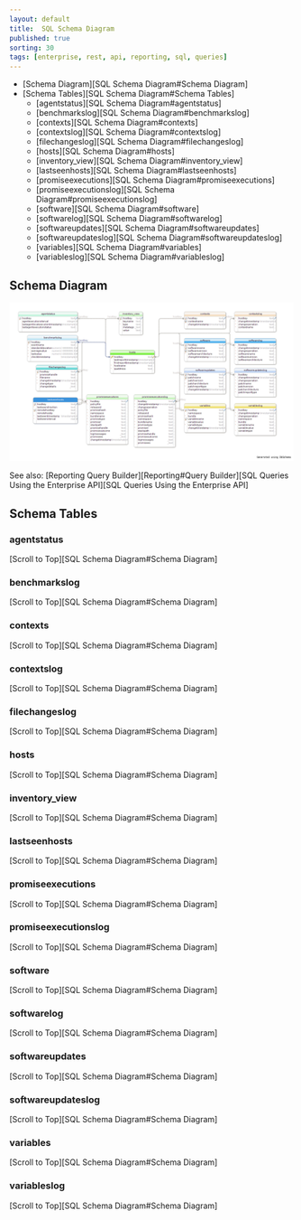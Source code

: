 ```yaml
---
layout: default
title:  SQL Schema Diagram
published: true
sorting: 30
tags: [enterprise, rest, api, reporting, sql, queries]
---
```


* [Schema Diagram][SQL Schema Diagram#Schema Diagram]
* [Schema Tables][SQL Schema Diagram#Schema Tables]
	* [agentstatus][SQL Schema Diagram#agentstatus]
	* [benchmarkslog][SQL Schema Diagram#benchmarkslog]
	* [contexts][SQL Schema Diagram#contexts]
	* [contextslog][SQL Schema Diagram#contextslog]
	* [filechangeslog][SQL Schema Diagram#filechangeslog]
	* [hosts][SQL Schema Diagram#hosts]
	* [inventory_view][SQL Schema Diagram#inventory_view]
	* [lastseenhosts][SQL Schema Diagram#lastseenhosts] 
	* [promiseexecutions][SQL Schema Diagram#promiseexecutions]
	* [promiseexecutionslog][SQL Schema Diagram#promiseexecutionslog]
	* [software][SQL Schema Diagram#software]
	* [softwarelog][SQL Schema Diagram#softwarelog]
	* [softwareupdates][SQL Schema Diagram#softwareupdates]
	* [softwareupdateslog][SQL Schema Diagram#softwareupdateslog]
	* [variables][SQL Schema Diagram#variables]
	* [variableslog][SQL Schema Diagram#variableslog]

## Schema Diagram ##

![SQL Schema Diagram](cfe_3_6_0_api_db_schema.png)

See also: [Reporting Query Builder][Reporting#Query Builder][SQL Queries Using the Enterprise API][SQL Queries Using the Enterprise API]

## Schema Tables ##

### agentstatus ###

[Scroll to Top][SQL Schema Diagram#Schema Diagram]

### benchmarkslog ###

[Scroll to Top][SQL Schema Diagram#Schema Diagram]

### contexts ###

[Scroll to Top][SQL Schema Diagram#Schema Diagram]

### contextslog ###

[Scroll to Top][SQL Schema Diagram#Schema Diagram]

### filechangeslog ###

[Scroll to Top][SQL Schema Diagram#Schema Diagram]

### hosts ###

[Scroll to Top][SQL Schema Diagram#Schema Diagram]

### inventory_view ###

[Scroll to Top][SQL Schema Diagram#Schema Diagram]

### lastseenhosts ###

[Scroll to Top][SQL Schema Diagram#Schema Diagram]

### promiseexecutions ###

[Scroll to Top][SQL Schema Diagram#Schema Diagram]

### promiseexecutionslog ###

[Scroll to Top][SQL Schema Diagram#Schema Diagram]

### software ###

[Scroll to Top][SQL Schema Diagram#Schema Diagram]

### softwarelog ###

[Scroll to Top][SQL Schema Diagram#Schema Diagram]

### softwareupdates ###

[Scroll to Top][SQL Schema Diagram#Schema Diagram]

### softwareupdateslog ###

[Scroll to Top][SQL Schema Diagram#Schema Diagram]

### variables ###

[Scroll to Top][SQL Schema Diagram#Schema Diagram]

### variableslog ###

[Scroll to Top][SQL Schema Diagram#Schema Diagram]

